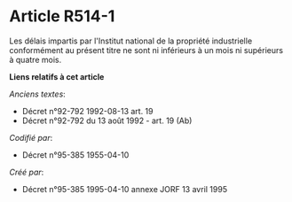 # Article R514-1

Les délais impartis par l'Institut national de la propriété industrielle conformément au présent titre ne sont ni inférieurs
à un mois ni supérieurs à quatre mois.

**Liens relatifs à cet article**

_Anciens textes_:

  - Décret n°92-792 1992-08-13 art. 19
  - Décret n°92-792 du 13 août 1992 - art. 19 (Ab)

_Codifié par_:

  - Décret n°95-385 1955-04-10

_Créé par_:

  - Décret n°95-385 1995-04-10 annexe JORF 13 avril 1995
